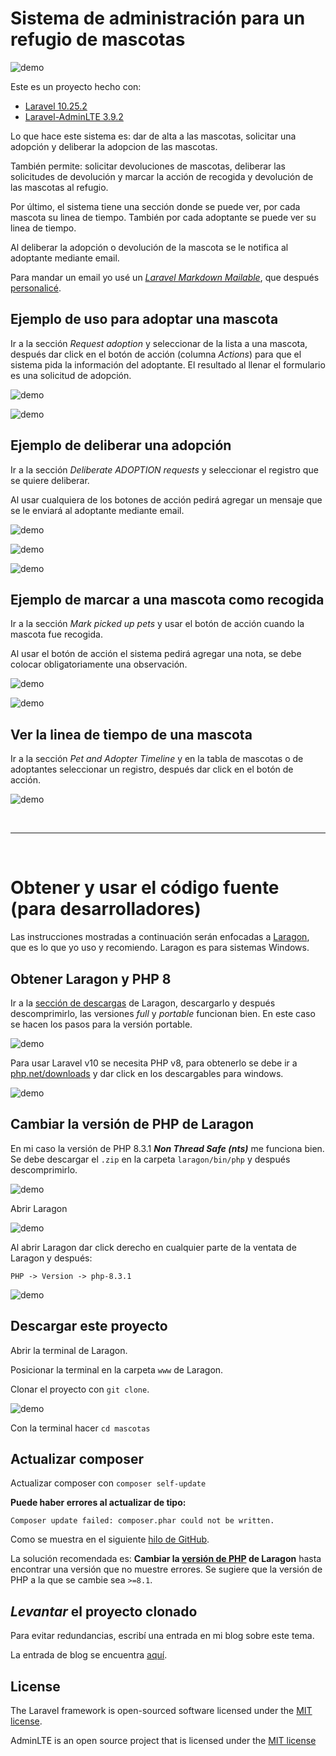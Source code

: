 # Sistema de administración para un refugio de mascotas

![demo](./public/README/record_231225_212036.gif)

Este es un proyecto hecho con:

* [Laravel 10.25.2](https://laravel.com/docs/10.x/readme)
* [Laravel-AdminLTE 3.9.2](https://github.com/jeroennoten/Laravel-AdminLTE)

Lo que hace este sistema es: dar de alta a las mascotas, solicitar una adopción y deliberar la adopcion de las mascotas.

También permite: solicitar devoluciones de mascotas, deliberar las solicitudes de devolución y marcar la acción de recogida y devolución de las mascotas al refugio.

Por último, el sistema tiene una sección donde se puede ver, por cada mascota su linea de tiempo. También por cada adoptante se puede ver su linea de tiempo.

Al deliberar la adopción o devolución de la mascota se le notifica al adoptante mediante email. 

Para mandar un email yo usé un [*Laravel Markdown Mailable*](https://laravel.com/docs/10.x/mail#generating-markdown-mailables), que después [personalicé](https://laravel.com/docs/10.x/mail#customizing-the-components).

## Ejemplo de uso para adoptar una mascota

Ir a la sección *Request adoption* y seleccionar de la lista a una mascota, después dar click en el botón de acción (columna *Actions*) para que el sistema pida la información del adoptante. El resultado al llenar el formulario es una solicitud de adopción.

![demo](./public/README/demo_request_adoption.png)

![demo](./public/README/demo_request_adoption_form_2.png)

## Ejemplo de deliberar una adopción

Ir a la sección *Deliberate ADOPTION requests* y seleccionar el registro que se quiere deliberar.

Al usar cualquiera de los botones de acción pedirá agregar un mensaje que se le enviará al adoptante mediante email.

![demo](./public/README/demo_deliberate_requests.png)

![demo](./public/README/demo_deliberate_requests_message.png)

![demo](./public/README/demo_deliberate_requests_email.png)

## Ejemplo de marcar a una mascota como recogida

Ir a la sección *Mark picked up pets* y usar el botón de acción cuando la mascota fue recogida.

Al usar el botón de acción el sistema pedirá agregar una nota, se debe colocar obligatoriamente una observación.

![demo](./public/README/demo_mark_pets_picked_up.png)

![demo](./public/README/demo_mark_pets_picked_up_note.png)

## Ver la linea de tiempo de una mascota

Ir a la sección *Pet and Adopter Timeline* y en la tabla de mascotas o de adoptantes seleccionar un registro, después dar click en el botón de acción.

![demo](./public/README/record_231226_232411.gif)


<br>
<hr>
<br>


# Obtener y usar el código fuente (para desarrolladores)

Las instrucciones mostradas a continuación serán enfocadas a [Laragon](https://laragon.org/), que es lo que yo uso y recomiendo. Laragon es para sistemas Windows.

## Obtener Laragon y PHP 8

Ir a la [sección de descargas](https://laragon.org/download/index.html) de Laragon, descargarlo y después descomprimirlo, las versiones *full* y *portable* funcionan bien. En este caso se hacen los pasos para la versión portable.

![demo](./public/README/laragon_portable_descargar.png)

Para usar Laravel v10 se necesita PHP v8, para obtenerlo se debe ir a [php.net/downloads](https://www.php.net/downloads) y dar click en los descargables para windows.

![demo](./public/README/php_downloads.png)

## Cambiar la versión de PHP de Laragon

En mi caso la versión de PHP 8.3.1 ***Non Thread Safe (nts)*** me funciona bien. Se debe descargar el `.zip` en la carpeta `laragon/bin/php` y después descomprimirlo.

![demo](./public/README/php_downloads_nts.png)

Abrir Laragon

![demo](./public/README/abrir_laragon.png)

Al abrir Laragon dar click derecho en cualquier parte de la ventata de Laragon y después:

`PHP -> Version -> php-8.3.1`

![demo](./public/README/laragon_cambiar_version_php.png)

## Descargar este proyecto

Abrir la terminal de Laragon.

Posicionar la terminal en la carpeta `www` de Laragon.

Clonar el proyecto con `git clone`.

![demo](./public/README/clonar_repo.png)

Con la terminal hacer `cd mascotas`

## Actualizar composer

Actualizar composer con `composer self-update`

**Puede haber errores al actualizar de tipo:** 

```
Composer update failed: composer.phar could not be written.
```

Como se muestra en el siguiente [hilo de GitHub](https://github.com/composer/composer/issues/10444). 

La solución recomendada es: **Cambiar la [versión de PHP](https://windows.php.net/download#php-8.3) de Laragon** hasta encontrar una versión que no muestre errores. Se sugiere que la versión de PHP a la que se cambie sea `>=8.1`.

## *Levantar* el proyecto clonado

Para evitar redundancias, escribí una entrada en mi blog sobre este tema. 

La entrada de blog se encuentra [aquí](https://juanmx.github.io/2022/05/21/apuntes-laravel-fullstack.html#trabajar-en-laragon-con-proyectos-de-laravel).

## License

The Laravel framework is open-sourced software licensed under the [MIT license](https://opensource.org/licenses/MIT).

AdminLTE is an open source project that is licensed under the [MIT license](https://adminlte.io/docs/3.1//license.html)
